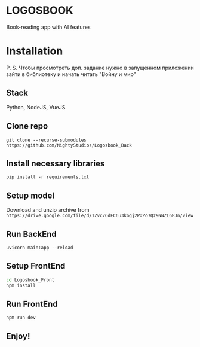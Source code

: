 # LOGOSBOOK
Book-reading app with AI features

# Installation

P. S. Чтобы просмотреть доп. задание нужно в запущенном приложении зайти в библиотеку и начать читать "Войну и мир"

## Stack
Python, NodeJS, VueJS

## Clone repo
`git clone --recurse-submodules https://github.com/NightyStudios/Logosbook_Back`

## Install necessary libraries
`pip install -r requirements.txt`

## Setup model
Download and unzip archive from `https://drive.google.com/file/d/1Zvc7CdEC6u3kogj2PxPo7Qz9NNZL6PJn/view`

## Run BackEnd
`uvicorn main:app --reload`

## Setup FrontEnd

```bash
cd Logosbook_Front
npm install
```
## Run FrontEnd
`npm run dev`

## Enjoy!

